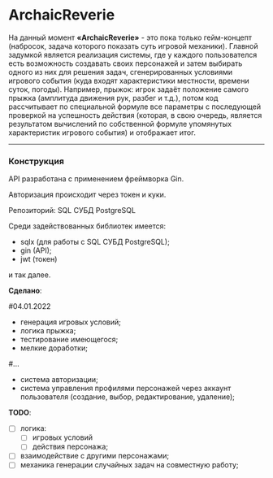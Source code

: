 # ArchaicReverie

На данный момент **«ArchaicReverie»** - это пока только гейм-концепт (набросок, задача которого показать суть игровой механики). Главной задумкой является реализация системы, где у каждого пользователся есть возможность создавать своих персонажей и затем выбирать одного из них для решения задач, сгенерированных условиями игрового события (куда входят характеристики местности, времени суток, погоды). Например, прыжок: игрок задаёт положение самого прыжка (амплитуда движения рук, разбег и т.д.), потом код рассчитывает по специальной формуле все параметры с последующей проверкой на успешность действия (которая, в свою очередь, является результатом вычислений по собственной формуле упомянутых характеристик игрового события) и отображает итог. 
___
### Конструкция

API разработана с применением фреймворка Gin.

Авторизация происходит через токен и куки. 

Репозиторий: SQL СУБД PostgreSQL

Среди задействованных библиотек имеется: 
* sqlx (для работы с SQL СУБД PostgreSQL);
* gin (API);
* jwt (токен)

и так далее. 

**Сделано**:

#04.01.2022
- генерация игровых условий;
- логика прыжка;
- тестирование имеющегося;
- мелкие доработки;

#...
- система авторизации;
- система управления профилями персонажей через аккаунт пользователя (создание, выбор, редактирование, удаление);

**TODO**:
- [ ] логика:
	- [ ] игровых условий
	- [ ] действия персонажа;
- [ ] взаимодействие с другими персонажами;
- [ ] механика генерации случайных задач на совместную работу;
